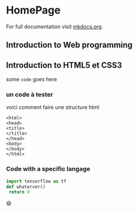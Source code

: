 # HomePage

For full documentation visit [mkdocs.org](https://www.mkdocs.org).

## Introduction to Web programming

## Introduction to HTML5 et CSS3

some `code` goes here

### un code à tester

voici comment faire une structure html

```
<html>
<head>
<title>
</title>
</head>
<body>
</body>
</html>
```

### Code with a specific langage

```py linenums="1" 
import tensorflow as tf
def whaterver()
 return 0
```
:smile:



